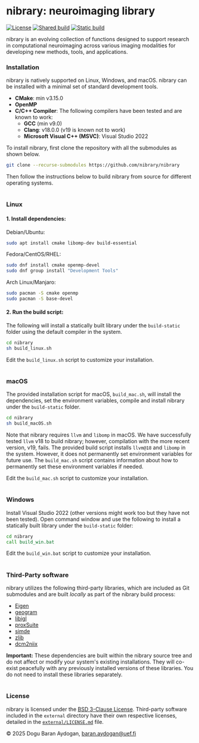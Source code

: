 nibrary: neuroimaging library
=============================

[![License](https://img.shields.io/badge/License-BSD_3--Clause-blue.svg)](https://opensource.org/licenses/BSD-3-Clause) [![Shared build](https://github.com/nibrary/nibrary/actions/workflows/build_shared.yml/badge.svg?branch=build)](https://github.com/nibrary/nibrary/actions/workflows/build_shared.yml) [![Static build](https://github.com/nibrary/nibrary/actions/workflows/build_static.yml/badge.svg?branch=build)](https://github.com/nibrary/nibrary/actions/workflows/build_static.yml)


nibrary is an evolving collection of functions designed to support research in computational neuroimaging across various imaging modalities for developing new methods, tools, and applications. 


### Installation

nibrary is natively supported on Linux, Windows, and macOS. nibrary can be installed with a minimal set of standard development tools.

*   **CMake**: min v3.15.0
*   **OpenMP**
*   **C/C++ Compiler**: The following compilers have been tested and are known to work:
    *   **GCC** (min v9.0)
    *   **Clang**: v18.0.0 (v19 is known not to work)
    *   **Microsoft Visual C++ (MSVC)**: Visual Studio 2022

To install nibrary, first clone the repository with all the submodules as shown below. 

```bash
git clone --recurse-submodules https://github.com/nibrary/nibrary
```

Then follow the instructions below to build nibrary from source for different operating systems.


#
### Linux

#### 1. Install dependencies:

Debian/Ubuntu:
```bash
sudo apt install cmake libomp-dev build-essential
```

Fedora/CentOS/RHEL:
```bash
sudo dnf install cmake openmp-devel
sudo dnf group install "Development Tools"
```

Arch Linux/Manjaro:
```bash
sudo pacman -S cmake openmp
sudo pacman -S base-devel
```

#### 2. Run the build script:

The following will install a statically built library under the `build-static` folder using the default compiler in the system.
```bash
cd nibrary
sh build_linux.sh
```


Edit the `build_linux.sh` script to customize your installation.

#
### macOS

The provided installation script for macOS, `build_mac.sh`, will install the dependencies, set the environment variables, compile and install nibrary under the `build-static` folder.

```bash
cd nibrary
sh build_macOS.sh
```

Note that nibrary requires `llvm` and `libomp` in macOS. We have successfully tested `llvm` v18 to build nibrary; however, compilation with the more recent version, v19, fails. The provided build script installs `llvm@18` and `libomp` in the system. However, it does not permanently set environment variables for future use. The `build_mac.sh` script contains information about how to permanently set these environment variables if needed.

Edit the `build_mac.sh` script to customize your installation.

#
### Windows

Install Visual Studio 2022 (other versions might work too but they have not been tested). Open command window and use the following to install a statically built library under the `build-static` folder:

```cmd
cd nibrary
call build_win.bat
```

Edit the `build_win.bat` script to customize your installation.

#
### Third-Party software

nibrary utilizes the following third-party libraries, which are included as Git submodules and are built *locally* as part of the nibrary build process:

*   [Eigen](https://eigen.tuxfamily.org)
*   [geogram](https://github.com/BrunoLevy/geogram)
*   [libigl](https://libigl.github.io/)
*   [proxSuite](https://github.com/Simple-Robotics/proxsuite)
*   [simde](https://github.com/simd-everywhere/simde)
*   [zlib](http://zlib.net/)
*   [dcm2niix](https://www.nitrc.org/plugins/mwiki/index.php/dcm2nii:MainPage)

**Important:** These dependencies are built within the nibrary source tree and do not affect or modify your system's existing installations. They will co-exist peacefully with any previously installed versions of these libraries. You do not need to install these libraries separately.

#
### License

nibrary is licensed under the [BSD 3-Clause License](LICENSE.md). Third-party software included in the `external` directory have their own respective licenses, detailed in the [`external/LICENSE.md`](external/LICENSE.md) file.






&copy; 2025 Dogu Baran Aydogan, baran.aydogan@uef.fi



